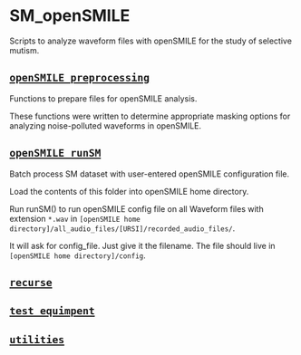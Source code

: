 # SM_openSMILE
Scripts to analyze waveform files with openSMILE for the study of selective mutism.

## [`openSMILE_preprocessing`](https://github.com/shnizzedy/SM_openSMILE/tree/master/openSMILE_preprocessing "functions to prepare files for openSMILE analysis")
Functions to prepare files for openSMILE analysis.

These functions were written to determine appropriate masking options for analyzing noise-polluted waveforms in openSMILE.

## [`openSMILE_runSM`](https://github.com/shnizzedy/SM_openSMILE/tree/master/openSMILE_runSM "batch process SM dataset with user-entered openSMILE configuration file")
Batch process SM dataset with user-entered openSMILE configuration file.

Load the contents of this folder into openSMILE home directory.

Run runSM() to run openSMILE config file on all Waveform files with extension `*.wav` in `[openSMILE home directory]/all_audio_files/[URSI]/recorded_audio_files/`.

It will ask for config_file. Just give it the filename. The file should live in `[openSMILE home directory]/config`.

## [`recurse`](https://github.com/shnizzedy/SM_openSMILE/tree/master/recurse "script to recursively collect files")

## [`test_equimpent`](https://github.com/shnizzedy/SM_openSMILE/tree/master/test_equipment "equipment tests")

## [`utilities`](https://github.com/shnizzedy/SM_openSMILE/tree/master/utilities "batch process SM dataset with user-entered openSMILE configuration file")